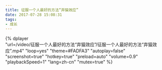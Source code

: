 ```yaml
---
title: 征服一个人最好的方法“弃猫效应”
date: 2017-07-28 15:08:31
tags:
- 成长
---
```


{%
    dplayer     
    "url=/video/征服一个人最好的方法“弃猫效应”/征服一个人最好的方法“弃猫效应”.mp4"
    "loop=yes"
    "theme=#FADFA3"
    "autoplay=false"
    "screenshot=true"
    "hotkey=true"
    "preload=auto"
    "volume=0.9"
    "playbackSpeed=1"
    "lang=zh-cn"
    "mutex=true"
%}

